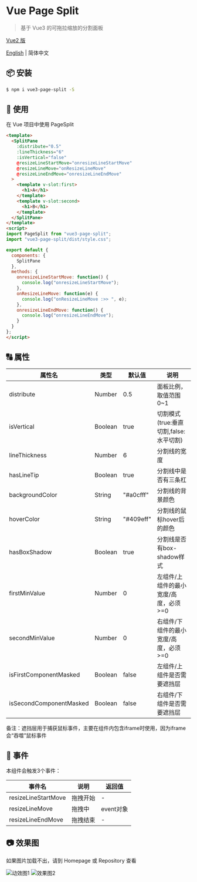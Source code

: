 # Vue Page Split

> 基于 Vue3 的可拖拉缩放的分割面板

[Vue2 版](https://www.npmjs.com/package/vue-page-split)

[English](./README.en-US.md) | 简体中文

## 📦 安装

``` bash
$ npm i vue3-page-split -S
```
## 🔨 使用

在 Vue 项目中使用 PageSplit

```html
<template>
  <SplitPane
    :distribute="0.5"
    :lineThickness="6"
    :isVertical="false"
    @resizeLineStartMove="onresizeLineStartMove"
    @resizeLineMove="onResizeLineMove"
    @resizeLineEndMove="onresizeLineEndMove"
  >
    <template v-slot:first>
      <h1>A</h1>
    </template>
    <template v-slot:second>
      <h1>B</h1>
    </template>
  </SplitPane>
</template>
<script>
import PageSplit from "vue3-page-split";
import "vue3-page-split/dist/style.css";

export default {
  components: {
    SplitPane
  },
  methods: {
    onresizeLineStartMove: function() {
      console.log("onresizeLineStartMove");
    },
    onResizeLineMove: function(e) {
      console.log("onResizeLineMove :>> ", e);
    },
    onresizeLineEndMove: function() {
      console.log("onresizeLineEndMove");
    }
  }
};
</script>
```

## 🔠 属性

| 属性名                  | 类型    | 默认值    | 说明                                   |
|-------------------------|---------|-----------|----------------------------------------|
| distribute              | Number  | 0.5       | 面板比例，取值范围 0~1                 |
| isVertical              | Boolean | true      | 切割模式(true:垂直切割,false:水平切割) |
| lineThickness           | Number  | 6         | 分割线的宽度                           |
| hasLineTip              | Boolean | true      | 分割线中是否有三条杠                   |
| backgroundColor         | String  | "#a0cfff" | 分割线的背景颜色                       |
| hoverColor              | String  | "#409eff" | 分割线的鼠标hover后的颜色              |
| hasBoxShadow            | Boolean | true      | 分割线是否有box-shadow样式             |
| firstMinValue           | Number  | 0         | 左组件/上组件的最小宽度/高度，必须>=0  |
| secondMinValue          | Number  | 0         | 右组件/下组件的最小宽度/高度，必须>=0  |
| isFirstComponentMasked  | Boolean | false     | 左组件/上组件是否需要遮挡层            |
| isSecondComponentMasked | Boolean | false     | 右组件/下组件是否需要遮挡层            |

备注：遮挡层用于捕获鼠标事件，主要在组件内包含iframe时使用，因为iframe会“吞噬”鼠标事件

## 🎺 事件
本组件会触发3个事件：

| 事件名              | 说明     | 返回值    |
|---------------------|----------|-----------|
| resizeLineStartMove | 拖拽开始 | -         |
| resizeLineMove      | 拖拽中   | event对象 |
| resizeLineEndMove   | 拖拽结束 | -         |


## 📷 效果图
如果图片加载不出，请到 Homepage 或 Repository 查看

![动效图1](https://gitee.com/bi2008/vue-page-split/raw/master/screenshot/vue-page-split-demo.gif)
![效果图2](https://gitee.com/bi2008/vue-page-split/raw/master/screenshot/3.png)
